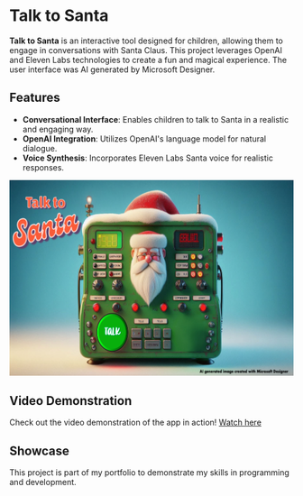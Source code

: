# Talk to Santa

**Talk to Santa** is an interactive tool designed for children, allowing them to engage in conversations with Santa Claus. This project leverages OpenAI and Eleven Labs technologies to create a fun and magical experience. The user interface was AI generated by Microsoft Designer.

## Features

- **Conversational Interface**: Enables children to talk to Santa in a realistic and engaging way.
- **OpenAI Integration**: Utilizes OpenAI's language model for natural dialogue.
- **Voice Synthesis**: Incorporates Eleven Labs Santa voice for realistic responses.

![Screenshot of Talk to Santa App](/images/talk_to_santa.png) <!-- Add your screenshot file name here -->

## Video Demonstration

Check out the video demonstration of the app in action! [Watch here](https://link-to-your-video.com) <!-- Replace with the actual link to your video -->

## Showcase

This project is part of my portfolio to demonstrate my skills in programming and development.
